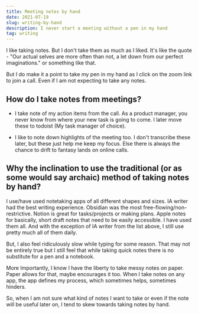 ```yaml
---
title: Meeting notes by hand
date: 2021-07-19
slug: writing-by-hand
description: I never start a meeting without a pen in my hand
tag: writing
---
```


I like taking notes. But I don't take them as much as I liked. It's like the quote - "Our actual selves are more often than not, a let down from our perfect imaginations." or something like that.

But I do make it a point to take my pen in my hand as I click on the zoom link to join a call. Even if I am not expecting to take any notes.

## How do I take notes from meetings?

- I take note of my action items from the call. As a product manager, you never know from where your new task is going to come. I later move these to todoist (My task manager of choice).

- I like to note down highlights of the meeting too. I don't transcribe these later, but these just help me keep my focus. Else there is always the chance to drift to fantasy lands on online calls.

## Why the inclination to use the traditional (or as some would say archaic) method of taking notes by hand?

I use/have used notetaking apps of all different shapes and sizes. IA writer had the best writing experience. Obsidian was the most free-flowing/non-restrictive. Notion is great for tasks/projects or making plans. Apple notes for basically, short draft notes that need to be easily accessible.
I have used them all. And with the exception of IA writer from the list above, I still use pretty much all of them daily.

But, I also feel ridiculously slow while typing for some reason. That may not be entirely true but I still feel that while taking quick notes there is no substitute for a pen and a notebook.

More Importantly,
I know I have the liberty to take messy notes on paper. Paper allows for that, maybe encourages it too. When I take notes on any app, the app defines my process, which sometimes helps, sometimes hinders.

So, when I am not sure what kind of notes I want to take or even if the note will be useful later on, I tend to skew towards taking notes by hand.
